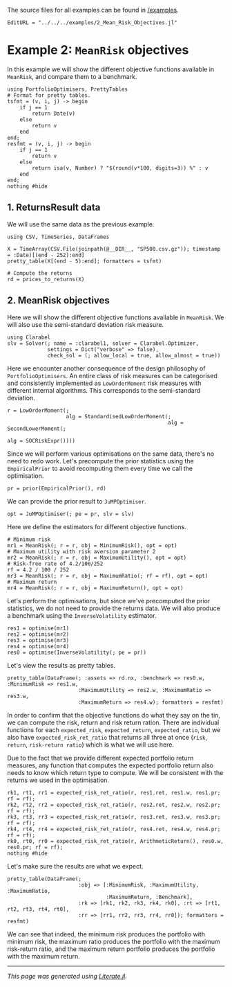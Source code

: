 The source files for all examples can be found in [/examples](https://github.com/dcelisgarza/PortfolioOptimiser.jl/tree/main/examples/).
```@meta
EditURL = "../../../examples/2_Mean_Risk_Objectives.jl"
```

# Example 2: `MeanRisk` objectives

In this example we will show the different objective functions available in `MeanRisk`, and compare them to a benchmark.

````@example 2_Mean_Risk_Objectives
using PortfolioOptimisers, PrettyTables
# Format for pretty tables.
tsfmt = (v, i, j) -> begin
    if j == 1
        return Date(v)
    else
        return v
    end
end;
resfmt = (v, i, j) -> begin
    if j == 1
        return v
    else
        return isa(v, Number) ? "$(round(v*100, digits=3)) %" : v
    end
end;
nothing #hide
````

## 1. ReturnsResult data

We will use the same data as the previous example.

````@example 2_Mean_Risk_Objectives
using CSV, TimeSeries, DataFrames

X = TimeArray(CSV.File(joinpath(@__DIR__, "SP500.csv.gz")); timestamp = :Date)[(end - 252):end]
pretty_table(X[(end - 5):end]; formatters = tsfmt)

# Compute the returns
rd = prices_to_returns(X)
````

## 2. MeanRisk objectives

Here we will show the different objective functions available in `MeanRisk`. We will also use the semi-standard deviation risk measure.

````@example 2_Mean_Risk_Objectives
using Clarabel
slv = Solver(; name = :clarabel1, solver = Clarabel.Optimizer,
             settings = Dict("verbose" => false),
             check_sol = (; allow_local = true, allow_almost = true))
````

Here we encounter another consequence of the design philosophy of `PortfolioOptimisers`. An entire class of risk measures can be categorised and consistently implemented as `LowOrderMoment` risk measures with different internal algorithms. This corresponds to the semi-standard deviation.

````@example 2_Mean_Risk_Objectives
r = LowOrderMoment(;
                   alg = StandardisedLowOrderMoment(;
                                                    alg = SecondLowerMoment(;
                                                                            alg = SOCRiskExpr())))
````

Since we will perform various optimisations on the same data, there's no need to redo work. Let's precompute the prior statistics using the `EmpiricalPrior` to avoid recomputing them every time we call the optimisation.

````@example 2_Mean_Risk_Objectives
pr = prior(EmpiricalPrior(), rd)
````

We can provide the prior result to `JuMPOptimiser`.

````@example 2_Mean_Risk_Objectives
opt = JuMPOptimiser(; pe = pr, slv = slv)
````

Here we define the estimators for different objective functions.

````@example 2_Mean_Risk_Objectives
# Minimum risk
mr1 = MeanRisk(; r = r, obj = MinimumRisk(), opt = opt)
# Maximum utility with risk aversion parameter 2
mr2 = MeanRisk(; r = r, obj = MaximumUtility(), opt = opt)
# Risk-free rate of 4.2/100/252
rf = 4.2 / 100 / 252
mr3 = MeanRisk(; r = r, obj = MaximumRatio(; rf = rf), opt = opt)
# Maximum return
mr4 = MeanRisk(; r = r, obj = MaximumReturn(), opt = opt)
````

Let's perform the optimisations, but since we've precomputed the prior statistics, we do not need to provide the returns data. We will also produce a benchmark using the `InverseVolatility` estimator.

````@example 2_Mean_Risk_Objectives
res1 = optimise(mr1)
res2 = optimise(mr2)
res3 = optimise(mr3)
res4 = optimise(mr4)
res0 = optimise(InverseVolatility(; pe = pr))
````

Let's view the results as pretty tables.

````@example 2_Mean_Risk_Objectives
pretty_table(DataFrame(; :assets => rd.nx, :benchmark => res0.w, :MinimumRisk => res1.w,
                       :MaximumUtility => res2.w, :MaximumRatio => res3.w,
                       :MaximumReturn => res4.w); formatters = resfmt)
````

In order to confirm that the objective functions do what they say on the tin, we can compute the risk, return and risk return ration. There are individual functions for each `expected_risk`, `expected_return`, `expected_ratio`, but we also have `expected_risk_ret_ratio` that returns all three at once (`risk`, `return`, `risk-return ratio`) which is what we will use here.

Due to the fact that we provide different expected portfolio return measures, any function that computes the expected portfolio return also needs to know which return type to compute. We will be consistent with the returns we used in the optimisation.

````@example 2_Mean_Risk_Objectives
rk1, rt1, rr1 = expected_risk_ret_ratio(r, res1.ret, res1.w, res1.pr; rf = rf);
rk2, rt2, rr2 = expected_risk_ret_ratio(r, res2.ret, res2.w, res2.pr; rf = rf);
rk3, rt3, rr3 = expected_risk_ret_ratio(r, res3.ret, res3.w, res3.pr; rf = rf);
rk4, rt4, rr4 = expected_risk_ret_ratio(r, res4.ret, res4.w, res4.pr; rf = rf);
rk0, rt0, rr0 = expected_risk_ret_ratio(r, ArithmeticReturn(), res0.w, res0.pr; rf = rf);
nothing #hide
````

Let's make sure the results are what we expect.

````@example 2_Mean_Risk_Objectives
pretty_table(DataFrame(;
                       :obj => [:MinimumRisk, :MaximumUtility, :MaximumRatio,
                                :MaximumReturn, :Benchmark],
                       :rk => [rk1, rk2, rk3, rk4, rk0], :rt => [rt1, rt2, rt3, rt4, rt0],
                       :rr => [rr1, rr2, rr3, rr4, rr0]); formatters = resfmt)
````

We can see that indeed, the minimum risk produces the portfolio with minimum risk, the maximum ratio produces the portfolio with the maximum risk-return ratio, and the maximum return portfolio produces the portfolio with the maximum return.

---

*This page was generated using [Literate.jl](https://github.com/fredrikekre/Literate.jl).*

